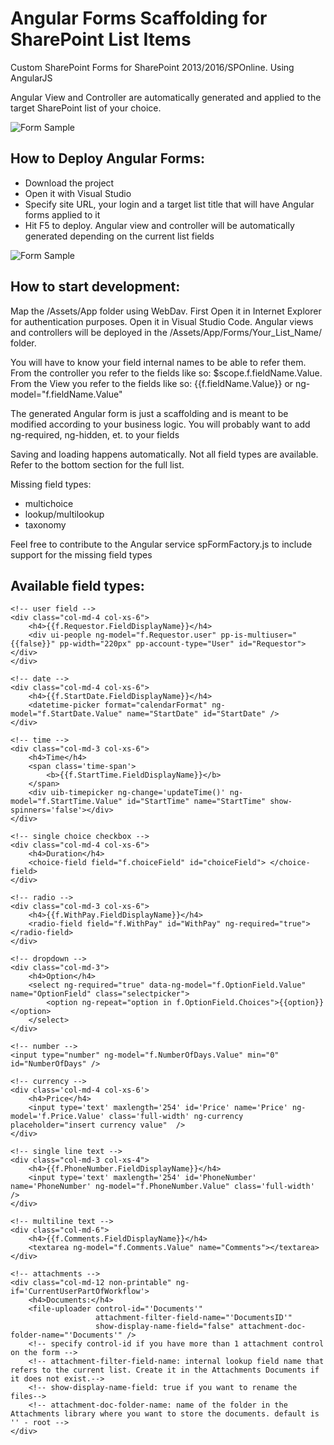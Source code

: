 # Angular Forms Scaffolding for SharePoint List Items
Custom SharePoint Forms for SharePoint 2013/2016/SPOnline. Using AngularJS

Angular View and Controller are automatically generated and applied to the target SharePoint list of your choice.

![Form Sample](https://github.com/Zerg00s/AngularForms/blob/master/FormSample.jpg?raw=true)

## How to Deploy Angular Forms:
- Download the project
- Open it with Visual Studio
- Specify site URL, your login and a target list title that will have Angular forms applied to it
- Hit F5 to deploy. Angular view and controller will be automatically generated depending on the current list fields

![Form Sample](https://github.com/Zerg00s/AngularForms/blob/master/Deploy.jpg?raw=true)


## How to start development:
Map the /Assets/App folder using WebDav. First Open it in Internet Explorer for authentication purposes. Open it in Visual Studio Code.
Angular views and controllers will be deployed in the /Assets/App/Forms/Your_List_Name/ folder.

You will have to know your field internal names to be able to refer them.
From the controller you refer to the fields like so: $scope.f.fieldName.Value. 
From the View you refer to the fields like so: {{f.fieldName.Value}} or ng-model="f.fieldName.Value" 

The generated Angular form is just a scaffolding and is meant to be modified according to your business logic. You will probably want to add ng-required, ng-hidden, et. to your fields

Saving and loading happens automatically. Not all field types are available. Refer to the bottom section for the full list.

Missing field types:
- multichoice
- lookup/multilookup
- taxonomy 

Feel free to contribute to the Angular service spFormFactory.js to include support for the missing field types

## Available field types: 
```
<!-- user field -->
<div class="col-md-4 col-xs-6">
    <h4>{{f.Requestor.FieldDisplayName}}</h4>
    <div ui-people ng-model="f.Requestor.user" pp-is-multiuser="{{false}}" pp-width="220px" pp-account-type="User" id="Requestor"></div>
</div>

<!-- date -->
<div class="col-md-4 col-xs-6">
    <h4>{{f.StartDate.FieldDisplayName}}</h4>
    <datetime-picker format="calendarFormat" ng-model="f.StartDate.Value" name="StartDate" id="StartDate" />
</div>

<!-- time -->
<div class="col-md-3 col-xs-6">
    <h4>Time</h4>
    <span class='time-span'>
        <b>{{f.StartTime.FieldDisplayName}}</b>
    </span>
    <div uib-timepicker ng-change='updateTime()' ng-model="f.StartTime.Value" id="StartTime" name="StartTime" show-spinners='false'></div>
</div>

<!-- single choice checkbox -->
<div class="col-md-4 col-xs-6">
    <h4>Duration</h4>
    <choice-field field="f.choiceField" id="choiceField"> </choice-field>
</div>

<!-- radio -->
<div class="col-md-3 col-xs-6">
    <h4>{{f.WithPay.FieldDisplayName}}</h4>
    <radio-field field="f.WithPay" id="WithPay" ng-required="true"> </radio-field>
</div>

<!-- dropdown -->
<div class="col-md-3">
    <h4>Option</h4>
    <select ng-required="true" data-ng-model="f.OptionField.Value" name="OptionField" class="selectpicker">
        <option ng-repeat="option in f.OptionField.Choices">{{option}}</option>
    </select>
</div>

<!-- number -->
<input type="number" ng-model="f.NumberOfDays.Value" min="0" id="NumberOfDays" />

<!-- currency -->
<div class='col-md-4 col-xs-6'>
    <h4>Price</h4>
    <input type='text' maxlength='254' id='Price' name='Price' ng-model='f.Price.Value' class='full-width' ng-currency  placeholder="insert currency value"  />
</div>

<!-- single line text -->
<div class="col-md-3 col-xs-4">
    <h4>{{f.PhoneNumber.FieldDisplayName}}</h4>
    <input type='text' maxlength='254' id='PhoneNumber' name='PhoneNumber' ng-model="f.PhoneNumber.Value" class='full-width' />
</div>

<!-- multiline text -->
<div class="col-md-6">
    <h4>{{f.Comments.FieldDisplayName}}</h4>
    <textarea ng-model="f.Comments.Value" name="Comments"></textarea>
</div>

<!-- attachments -->
<div class="col-md-12 non-printable" ng-if='CurrentUserPartOfWorkflow'>
    <h4>Documents:</h4>
    <file-uploader control-id="'Documents'"
                   attachment-filter-field-name="'DocumentsID'"
                   show-display-name-field="false" attachment-doc-folder-name="'Documents'" />
    <!-- specify control-id if you have more than 1 attachment control on the form -->
    <!-- attachment-filter-field-name: internal lookup field name that refers to the current list. Create it in the Attachments Documents if it does not exist.-->
    <!-- show-display-name-field: true if you want to rename the files-->
    <!-- attachment-doc-folder-name: name of the folder in the Attachments library where you want to store the documents. default is '' - root -->
</div>
```
